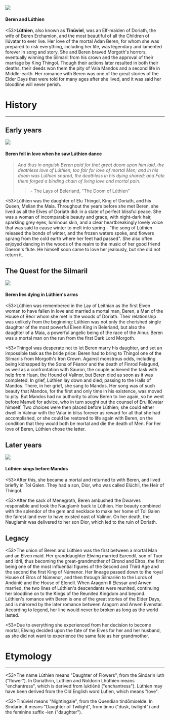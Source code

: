![](luthien/1.jpg)

#### Beren and Lúthien

<53>**Lúthien**, also known as **Tinúviel**, was an Elf-maiden of Doriath, the wife of Beren Erchamion, and the most beautiful of all the Children of Ilúvatar to ever live. Her love of the mortal Adan Beren, for whom she was prepared to risk everything, including her life, was legendary and lamented forever in song and story. She and Beren braved Morgoth's horrors, eventually winning the Silmaril from his crown and the approval of their marriage by King Thingol. Though their actions later resulted in both their deaths, their deeds won them the pity of Vala Mandos and a second life in Middle-earth. Her romance with Beren was one of the great stories of the Elder Days that were told for many ages after she lived, and it was said her bloodline will never perish.

# History
---

## **Early years**

![](luthien/2.jpg)

#### Beren fell in love when he saw Lúthien dance

> *And thus in anguish Beren paid*
> *for that great doom upon him laid,*
> *the deathless love of Lúthien,*
> *too fair for love of mortal Men;*
> *and in his doom was Lúthien snared,*
> *the deathless in his dying shared;*
> *and Fate them forged a binding chain*
> *of living love and mortal pain.*
>> \- The Lays of Beleriand, "The Doom of Lúthien"

<53>Lúthien was the daughter of Elu Thingol, King of Doriath, and his Queen, Melian the Maia. Throughout the years before she met Beren, she lived as all the Elves of Doriath did: in a state of perfect blissful peace. She was a woman of incomparable beauty and grace, with night-dark hair, sparkling grey eyes, luminous skin, and a clear heartbreakingly lovely voice that was said to cause winter to melt into spring - "the song of Lúthien released the bonds of winter, and the frozen waters spoke, and flowers sprang from the cold earth where her feet had passed". She also often enjoyed dancing in the woods of the realm to the music of her good friend Daeron's flute. He himself soon came to love her jealously, but she did not return it.

## **The Quest for the Silmaril**

![](luthien/3.jpg)

#### Beren lies dying in Lúthien's arms

<53>Lúthien was remembered in the Lay of Leithian as the first Elven woman to have fallen in love and married a mortal man, Beren, a Man of the House of Bëor whom she met in the woods of Doriath. Their relationship was unlikely from the beginning: Lúthien was not only the cherished single daughter of the most powerful Elven King in Beleriand, but also the daughter of a Maia, a powerful angelic being of the race of the Ainur. Beren was a mortal man on the run from the first Dark Lord Morgoth.

<53>Thingol was desperate not to let Beren marry his daughter, and set an impossible task as the bride price: Beren had to bring to Thingol one of the Silmarils from Morgoth's Iron Crown. Against monstrous odds, including being kidnapped by the Sons of Fëanor and the death of Finrod Felagund, as well as a confrontation with Sauron, the couple achieved the task with help from Huan, the Hound of Valinor, but Beren died as soon as it was completed. In grief, Lúthien lay down and died, passing to the Halls of Mandos. There, in her grief, she sang to Mandos. Her song was of such beauty that Mandos, for the first and only time in his existence, was moved to pity. But Mandos had no authority to allow Beren to live again, so he went before Manwë for advice, who in turn sought out the counsel of Eru Ilúvatar himself. Two choices were then placed before Lúthien; she could either dwell in Valmar with the Valar in bliss forever as reward for all that she had accomplished, or she could be restored to life again with Beren, on the condition that they would both be mortal and die the death of Men. For her love of Beren, Lúthien chose the latter.

## **Later years**

![](luthien/4.jpg)

#### Lúthien sings before Mandos

<53>After this, she became a mortal and returned to with Beren, and lived briefly in Tol Galen. They had a son, Dior, who was called Elúchil, the Heir of Thingol.

<53>After the sack of Menegroth, Beren ambushed the Dwarves responsible and took the Nauglamír back to Lúthien. Her beauty combined with the splendor of the gem and necklace to make her home of Tol Galen the fairest land ever to have existed east of Valinor. On her death, the Nauglamír was delivered to her son Dior, which led to the ruin of Doriath.

## **Legacy**

<53>The union of Beren and Lúthien was the first between a mortal Man and an Elven maid. Her granddaughter Elwing married Earendil, son of Tuor and Idril, thus becoming the great-grandmother of Elrond and Elros, the first being one of the most influential figures of the Second and Third Age and the second the first King of Númenor. Her lineage passed down to the royal House of Elros of Númenor, and then through Silmariën to the Lords of Andúnië and the House of Elendil. When Aragorn II Elessar and Arwen married, the two lines of Lúthien's descendants were reunited, continuing her bloodline on to the Kings of the Reunited Kingdom and beyond. Lúthien's romance with Beren is one of the great stories of the Elder Days, and is mirrored by the later romance between Aragorn and Arwen Evenstar. According to legend, her line would never be broken as long as the world lasted.

<53>Due to everything she experienced from her decision to become mortal, Elwing decided upon the fate of the Elves for her and her husband, as she did not want to experience the same fate as her grandmother.

# Etymology

---

<53>The name Lúthien means "Daughter of Flowers", from the Sindarin luth ("flower"). In Doriathrin, Luthien and Noldorin Lhūthien means "enchantress", which is derived from luktiēnē ("enchantress"). Lúthien may have been derived from the Old English word Lufien, which means "love".

<53>Tinúviel means "Nightingale", from the Quendian tindōmiselde. In Sindarin, it means "Daughter of Twilight", from tinnu ("dusk, twilight") and the feminine suffix -ien ("daughter").

